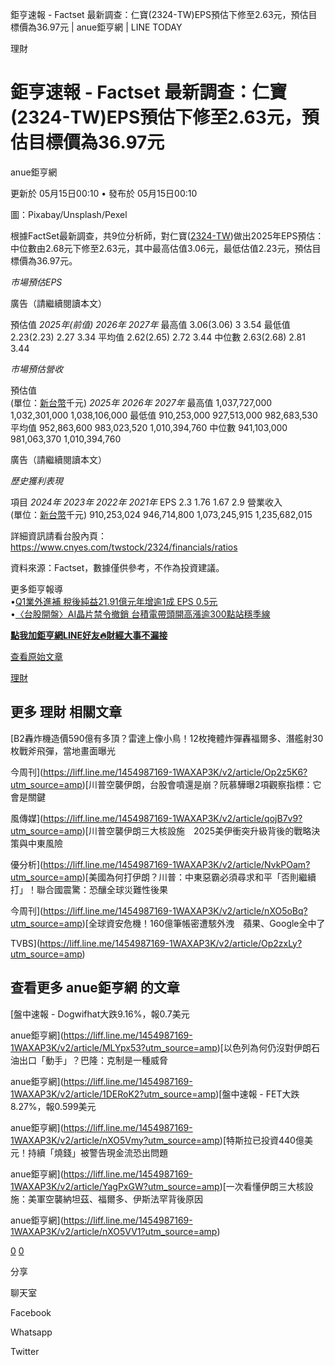 鉅亨速報 - Factset 最新調查：仁寶(2324-TW)EPS預估下修至2.63元，預估目標價為36.97元 | anue鉅亨網 | LINE TODAY


理財

# 鉅亨速報 - Factset 最新調查：仁寶(2324-TW)EPS預估下修至2.63元，預估目標價為36.97元

anue鉅亨網

更新於 05月15日00:10 • 發布於 05月15日00:10

圖：Pixabay/Unsplash/Pexel

根據FactSet最新調查，共9位分析師，對仁寶([2324-TW](https://www.cnyes.com/twstock/2324?utm_source=line&utm_medium=RSS))做出2025年EPS預估：中位數由2.68元下修至2.63元，其中最高估值3.06元，最低估值2.23元，預估目標價為36.97元。

*市場預估EPS*

廣告（請繼續閱讀本文）

預估值 *2025年(前值)* *2026年* *2027年* 最高值 3.06(3.06) 3 3.54 最低值 2.23(2.23) 2.27 3.34 平均值 2.62(2.65) 2.72 3.44 中位數 2.63(2.68) 2.81 3.44

*市場預估營收*

預估值  
(單位：[新台幣](https://invest.cnyes.com/forex/detail/usdtwd?utm_source=line&utm_medium=RSS)千元) *2025年* *2026年* *2027年* 最高值 1,037,727,000 1,032,301,000 1,038,106,000 最低值 910,253,000 927,513,000 982,683,530 平均值 952,863,600 983,023,520 1,010,394,760 中位數 941,103,000 981,063,370 1,010,394,760

廣告（請繼續閱讀本文）

*歷史獲利表現*

項目 *2024年* *2023年* *2022年* *2021年* EPS 2.3 1.76 1.67 2.9 營業收入  
(單位：[新台幣](https://invest.cnyes.com/forex/detail/usdtwd?utm_source=line&utm_medium=RSS)千元) 910,253,024 946,714,800 1,073,245,915 1,235,682,015

詳細資訊請看台股內頁：  
<https://www.cnyes.com/twstock/2324/financials/ratios>

資料來源：Factset，數據僅供參考，不作為投資建議。

更多鉅亨報導  
•[Q1業外進補 稅後純益21.91億元年增逾1成 EPS 0.5元](https://news.cnyes.com/news/id/5979876?utm_source=line&utm_medium=RSS&utm_campaign=relate)  
•[〈台股開盤〉AI晶片禁令撤銷 台積電帶頭開高漲逾300點站穩季線](https://news.cnyes.com/news/id/5978684?utm_source=line&utm_medium=RSS&utm_campaign=relate)

**[點我加鉅亨網LINE好友🔥財經大事不漏接](https://bit.ly/3aIkfkf)**

[查看原始文章](https://news.cnyes.com/news/id/5980269?utm_source=line&utm_medium=RSS&utm_campaign=content) 

[理財](https://liff.line.me/1454987169-1WAXAP3K/v2/page/finance?utm_source=amp)

## 更多 理財 相關文章

[B2轟炸機造價590億有多頂？雷達上像小鳥！12枚掩體炸彈轟福爾多、潛艦射30枚戰斧飛彈，當地畫面曝光

今周刊](https://liff.line.me/1454987169-1WAXAP3K/v2/article/Op2z5K6?utm_source=amp)[川普空襲伊朗，台股會噴還是崩？阮慕驊曝2項觀察指標：它會是關鍵

風傳媒](https://liff.line.me/1454987169-1WAXAP3K/v2/article/qojB7v9?utm_source=amp)[川普空襲伊朗三大核設施　2025美伊衝突升級背後的戰略決策與中東風險

優分析](https://liff.line.me/1454987169-1WAXAP3K/v2/article/NvkPOam?utm_source=amp)[美國為何打伊朗？川普：中東惡霸必須尋求和平「否則繼續打」！聯合國震驚：恐釀全球災難性後果

今周刊](https://liff.line.me/1454987169-1WAXAP3K/v2/article/nXO5oBq?utm_source=amp)[全球資安危機！160億筆帳密遭駭外洩　蘋果、Google全中了

TVBS](https://liff.line.me/1454987169-1WAXAP3K/v2/article/Op2zxLy?utm_source=amp)

## 查看更多 anue鉅亨網 的文章

[盤中速報 - Dogwifhat大跌9.16%，報0.7美元

anue鉅亨網](https://liff.line.me/1454987169-1WAXAP3K/v2/article/MLYpx53?utm_source=amp)[以色列為何仍沒對伊朗石油出口「動手」？巴隆：克制是一種威脅

anue鉅亨網](https://liff.line.me/1454987169-1WAXAP3K/v2/article/1DERoK2?utm_source=amp)[盤中速報 - FET大跌8.27%，報0.599美元

anue鉅亨網](https://liff.line.me/1454987169-1WAXAP3K/v2/article/nXO5Vmy?utm_source=amp)[特斯拉已投資440億美元！持續「燒錢」被警告現金流恐出問題

anue鉅亨網](https://liff.line.me/1454987169-1WAXAP3K/v2/article/YagPxGW?utm_source=amp)[一次看懂伊朗三大核設施：美軍空襲納坦茲、福爾多、伊斯法罕背後原因

anue鉅亨網](https://liff.line.me/1454987169-1WAXAP3K/v2/article/nXO5VV1?utm_source=amp)

[0](https://liff.line.me/1454987169-1WAXAP3K/v2/article/gzYlLOG?utm_source=amp)   [0](https://liff.line.me/1454987169-1WAXAP3K/v2/comment/article/gzYlLOG?utm_source=amp)

分享

聊天室

Facebook

Whatsapp

Twitter